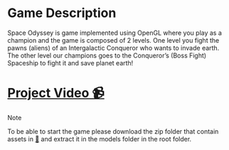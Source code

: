 # Game Description
Space Odyssey is game implemented using OpenGL where you play as a champion and the game is composed of 2 levels. 
One level you fight the pawns (aliens) of an Intergalactic Conqueror who wants to invade earth. The
other level our champions goes to the Conqueror’s (Boss Fight) Spaceship to fight it and save planet earth!

# [Project Video 📹](https://drive.google.com/file/d/1mQ1od4R-AG91QuTCdV-mhnT20M4RBQw0/view?usp=sharing)

> [!NOTE]
> To be able to start the game please download the zip folder that contain assets in [🔗](https://drive.google.com/file/d/1e761LjSnNNjCY8UMR4Lv6dS6ujIZ4hQC/view?usp=sharing) and extract it in the models folder in the root folder.
